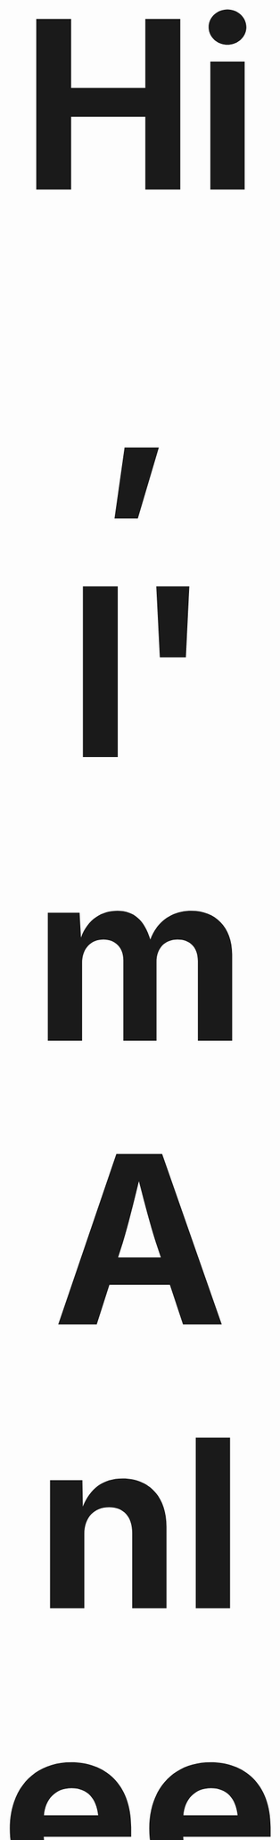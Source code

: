 <h2 align="center" style="font-size:30em;"> Hi, I'm Anleeno! Nice to meet you guys! 👋 </h2> 

<img src="https://github-readme-stats.vercel.app/api?username=Anleeno-Xu&show_icons=true&theme=tokyonight&bg_color=30,e96443,904e95&title_color=fff&text_color=fff" alt="Anleeno" height="160px" align="right" />



- 🏫 *Education: Master (2023), Bachelor (2020)* ...
- 🔭 *Research Interests: CV (AIGC, Basic Image Tasks), AI4Science*...
- 🌱 *Hobbies: Music, reading, anime, science fiction, philosophy, meditation* ... 
- 🍁 *Motto: Let life be beautiful like summer flowers and death like autumn leaves.*

<br><br>

<img src="https://github-profile-trophy.vercel.app/?username=Anleeno-Xu&theme=dracula&no-bg=true" alt="Anleeno" height="160" align="center" style="margin: auto;margin-bottom: 20px;" />
<br>

### *Skills*
![python](https://img.shields.io/badge/Python-3498DB?style=for-the-badge&logo=python&logoColor=white) ![java](https://img.shields.io/badge/Java-bed742?style=for-the-badge&logo=java&logoColor=white) ![c++](https://img.shields.io/badge/C%2B%2B-FF5722?style=for-the-badge&logo=c%2B%2B&logoColor=white) ![c](https://img.shields.io/badge/C-00599C?style=for-the-badge&logo=c&logoColor=white) ![pytorch](https://img.shields.io/badge/Pytorch-f47920?style=for-the-badge&logo=pytorch&logoColor=white) ![tensorflow](https://img.shields.io/badge/Tensorflow-90d7ec?style=for-the-badge&logo=tensorflow&logoColor=white) ![docker](https://img.shields.io/badge/Docker-c77eb5?style=for-the-badge&logo=docker&logoColor=white) ![spring](https://img.shields.io/badge/Spring-6DB33F?style=for-the-badge&logo=spring&logoColor=white) ![html](https://img.shields.io/badge/HTML-239120?style=for-the-badge&logo=html5&logoColor=white) ![css](https://img.shields.io/badge/CSS-CC6699?&style=for-the-badge&logo=css3&logoColor=white) ![javascript](https://img.shields.io/badge/JavaScript-F7DF1E?style=for-the-badge&logo=javascript&logoColor=white) ![android](https://img.shields.io/badge/Android-3DDC84?style=for-the-badge&logo=android&logoColor=white) ![vue](https://img.shields.io/badge/Vue.js-35495E?style=for-the-badge&logo=vue.js&logoColor=4FC08D) ![mysql](https://img.shields.io/badge/MySQL-00C7B7?style=for-the-badge&logo=mysql&logoColor=white) ![sqlite](https://img.shields.io/badge/SQLite-9146FF?style=for-the-badge&logo=sqlite&logoColor=white) ![markdown](https://img.shields.io/badge/Markdown-777BB4?style=for-the-badge&logo=markdown&logoColor=white)
